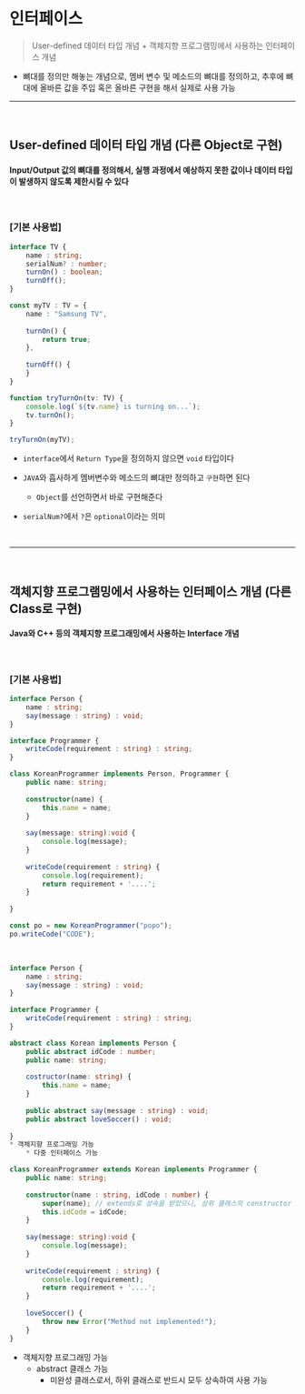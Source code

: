 # 인터페이스
> User-defined 데이터 타입 개념 + 객체지향 프로그램밍에서 사용하는 인터페이스 개념
* 뼈대를 정의만 해놓는 개념으로, 멤버 변수 및 메소드의 뼈대를 정의하고, 추후에 뼈대에 올바른 값을 주입 혹은 올바른 구현을 해서 실제로 사용 가능

<hr>
<br>

## User-defined 데이터 타입 개념 (다른 Object로 구현)

#### Input/Output 값의 뼈대를 정의해서, 실행 과정에서 예상하지 못한 값이나 데이터 타입이 발생하지 않도록 제한시킬 수 있다

<br>

### [기본 사용법]

```TypeScript
interface TV {
    name : string;
    serialNum? : number;
    turnOn() : boolean;
    turnOff();
}

const myTV : TV = {
    name : "Samsung TV",
    
    turnOn() {
        return true;
    },
    
    turnOff() {
    }
}

function tryTurnOn(tv: TV) {
    console.log(`${tv.name} is turning on...`);
    tv.turnOn();
}

tryTurnOn(myTV);

```
* `interface`에서 `Return Type`을 정의하지 않으면 `void` 타입이다

* `JAVA`와 흡사하게 멤버변수와 메소드의 뼈대만 정의하고 `구현`하면 된다
  * `Object`를 선언하면서 바로 구현해준다

* `serialNum?`에서 `?`은 `optional`이라는 의미

<br>
<hr>
<br>

## 객체지향 프로그램밍에서 사용하는 인터페이스 개념 (다른 Class로 구현)

#### Java와 C++ 등의 객체지향 프로그래밍에서 사용하는 Interface 개념

<br>

### [기본 사용법]

```TypeScript
interface Person {
    name : string;
    say(message : string) : void;
}

interface Programmer {
    writeCode(requirement : string) : string;
}

class KoreanProgrammer implements Person, Programmer {
    public name: string;
    
    constructor(name) {
        this.name = name;
    }
    
    say(message: string):void {
        console.log(message);
    }
    
    writeCode(requirement : string) {
        console.log(requirement);
        return requirement + '....';
    }
    
}

const po = new KoreanProgrammer("popo");
po.writeCode("CODE");
```

<br>

```typescript
interface Person {
    name : string;
    say(message : string) : void;
}

interface Programmer {
    writeCode(requirement : string) : string;
}

abstract class Korean implements Person {
    public abstract idCode : number;
    public name: string;
    
    costructor(name: string) {
        this.name = name;
    }
    
    public abstract say(message : string) : void;
    public abstract loveSoccer() : void;
    
}
* 객체지향 프로그래밍 가능
    * 다중 인터페이스 가능

class KoreanProgrammer extends Korean implements Programmer {
    public name: string;
    
    constructor(name : string, idCode : number) {
        super(name); // extends로 상속을 받았으니, 상위 클래스의 constructor 함수를 호출해줘야 한다
        this.idCode = idCode;
    }
    
    say(message: string):void {
        console.log(message);
    }
    
    writeCode(requirement : string) {
        console.log(requirement);
        return requirement + '....';
    }
    
    loveSoccer() {
        throw new Error("Method not implemented!");
    }
}
```

* 객체지향 프로그래밍 가능
    * abstract 클래스 가능
        * 미완성 클래스로서, 하위 클래스로 반드시 모두 상속하여 사용 가능
